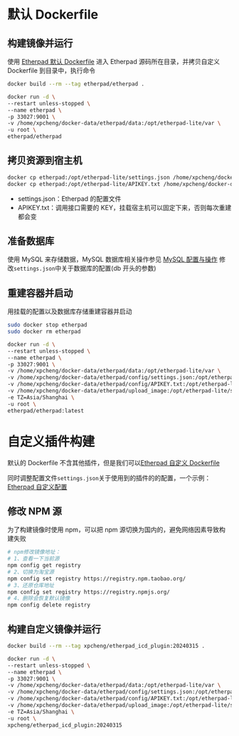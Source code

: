 # 默认 Dockerfile

## 构建镜像并运行

使用 [Etherpad 默认 Dockerfile](application/etherpad/Etherpad默认Dockerfile.md)
进入 Etherpad 源码所在目录，并拷贝自定义 Dockerfile 到目录中，执行命令

```bash
docker build --rm --tag etherpad/etherpad .
```

```bash
docker run -d \
--restart unless-stopped \
--name etherpad \
-p 33027:9001 \
-v /home/xpcheng/docker-data/etherpad/data:/opt/etherpad-lite/var \
-u root \
etherpad/etherpad
```

## 拷贝资源到宿主机

```bash
docker cp etherpad:/opt/etherpad-lite/settings.json /home/xpcheng/docker-data/etherpad/settings.json
docker cp etherpad:/opt/etherpad-lite/APIKEY.txt /home/xpcheng/docker-data/etherpad/config/APIKEY.txt
```

- settings.json：Etherpad 的配置文件
- APIKEY.txt：调用接口需要的 KEY，挂载宿主机可以固定下来，否则每次重建都会变

## 准备数据库

使用 MySQL 来存储数据，MySQL 数据库相关操作参见 [MySQL 配置与操作](application/MySQL配置与操作.md)
修改`settings.json`中关于数据库的配置(db 开头的参数)

## 重建容器并启动

用挂载的配置以及数据库存储重建容器并启动

```bash
sudo docker stop etherpad
sudo docker rm etherpad

docker run -d \
--restart unless-stopped \
--name etherpad \
-p 33027:9001 \
-v /home/xpcheng/docker-data/etherpad/data:/opt/etherpad-lite/var \
-v /home/xpcheng/docker-data/etherpad/config/settings.json:/opt/etherpad-lite/settings.json \
-v /home/xpcheng/docker-data/etherpad/config/APIKEY.txt:/opt/etherpad-lite/APIKEY.txt \
-v /home/xpcheng/docker-data/etherpad/upload_image:/opt/etherpad-lite/src/static/upload_image \
-e TZ=Asia/Shanghai \
-u root \
etherpad/etherpad:latest
```

# 自定义插件构建

默认的 Dockerfile 不含其他插件，但是我们可以[Etherpad 自定义 Dockerfile](application/etherpad/Etherpad自定义Dockerfile.md)

同时调整配置文件`settings.json`关于使用到的插件的的配置，一个示例： [Etherpad 自定义配置](application/etherpad/Etherpad自定义配置.md)

## 修改 NPM 源

为了构建镜像时使用 npm，可以把 npm 源切换为国内的，避免网络因素导致构建失败

```bash
# npm修改镜像地址：
# 1、查看一下当前源
npm config get registry
# 2、切换为淘宝源
npm config set registry https://registry.npm.taobao.org/
# 3、还原仓库地址
npm config set registry https://registry.npmjs.org/
# 4、删除会恢复默认镜像
npm config delete registry
```

## 构建自定义镜像并运行

```bash
docker build --rm --tag xpcheng/etherpad_icd_plugin:20240315 .
```

```bash
docker run -d \
--restart unless-stopped \
--name etherpad \
-p 33027:9001 \
-v /home/xpcheng/docker-data/etherpad/data:/opt/etherpad-lite/var \
-v /home/xpcheng/docker-data/etherpad/config/settings.json:/opt/etherpad-lite/settings.json \
-v /home/xpcheng/docker-data/etherpad/config/APIKEY.txt:/opt/etherpad-lite/APIKEY.txt \
-v /home/xpcheng/docker-data/etherpad/upload_image:/opt/etherpad-lite/src/static/upload_image \
-e TZ=Asia/Shanghai \
-u root \
xpcheng/etherpad_icd_plugin:20240315

```
